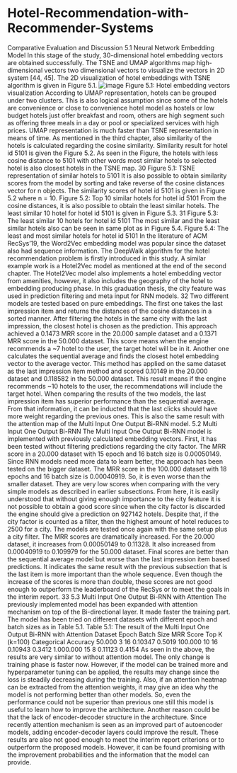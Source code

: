 # Hotel-Recommendation-with-Recommender-Systems

Comparative Evaluation and Discussion
5.1 Neural Network Embedding Model
In this stage of the study, 30-dimensional hotel embedding vectors are obtained successfully. The TSNE and UMAP algorithms map high-dimensional vectors two dimensional vectors to visualize the vectors in 2D system [44, 45]. The 2D visualization of hotel embeddings with TSNE algorithm is given in Figure 5.1.
![image](https://user-images.githubusercontent.com/24464017/119191430-4c657180-ba87-11eb-93c6-020b2b6a607a.png)
Figure 5.1: Hotel embedding vectors visualization
According to UMAP representation, hotels can be grouped under two clusters. This is also logical assumption since some of the hotels are convenience or close to convenience hotel model as hostels or low budget hotels just offer breakfast and room, others are high segment such as offering three meals in a day or pool or specialized services with high prices. UMAP representation is much faster than TSNE representation in means of time.
As mentioned in the third chapter, also similarity of the hotels is calculated regarding the cosine similarity. Similarity result for hotel id 5101 is given the Figure 5.2. As seen in the Figure, the hotels with less cosine distance to 5101 with other words most similar hotels to selected hotel is also closest hotels in the TSNE map.
30
Figure 5.1: TSNE representation of similar hotels to 5101
It is also possible to obtain similarity scores from the model by sorting and take reverse of the cosine distances vector for n objects. The similarity scores of hotel id 5101 is given in Figure 5.2 where n = 10.
Figure 5.2: Top 10 similar hotels for hotel id 5101
From the cosine distances, it is also possible to obtain the least similar hotels. The least similar 10 hotel for hotel id 5101 is given in Figure 5.3.
31
Figure 5.3: The least similar 10 hotels for hotel id 5101
The most similar and the least similar hotels also can be seen in same plot as in Figure 5.4.
Figure 5.4: The least and most similar hotels for hotel id 5101
In the literature of ACM RecSys’19, the Word2Vec embedding model was popular since the dataset also had sequence information. The DeepWalk algorithm for the hotel recommendation problem is firstly introduced in this study. A similar example work is a Hotel2Vec model as mentioned at the end of the second chapter. The Hotel2Vec model also implements a hotel embedding vector from amenities, however, it also includes the geography of the hotel to embedding producing phase. In this graduation thesis, the city feature was used in prediction filtering and meta input for RNN models.
32
Two different models are tested based on pure embeddings. The first one takes the last impression item and returns the distances of the cosine distances in a sorted manner. After filtering the hotels in the same city with the last impression, the closest hotel is chosen as the prediction. This approach achieved a 0.1473 MRR score in the 20.000 sample dataset and a 0.1371 MRR score in the 50.000 dataset. This score means when the engine recommends a ~7 hotel to the user, the target hotel will be in it.
Another one calculates the sequential average and finds the closest hotel embedding vector to the average vector. This method has applied on the same dataset as the last impression item method and scored 0.10149 in the 20.000 dataset and 0.118582 in the 50.000 dataset. This result means if the engine recommends ~10 hotels to the user, the recommendations will include the target hotel.
When comparing the results of the two models, the last impression item has superior performance than the sequential average. From that information, it can be inducted that the last clicks should have more weight regarding the previous ones. This is also the same result with the attention map of the Multi Input One Output Bi-RNN model.
5.2 Multi Input One Output Bi-RNN
The Multi Input One Output Bi-RNN model is implemented with previously calculated embedding vectors. First, it has been tested without filtering predictions regarding the city factor. The MRR score in a 20.000 dataset with 15 epoch and 16 batch size is 0.00050149. Since RNN models need more data to learn better, the approach has been tested on the bigger dataset. The MRR score in the 100.000 dataset with 18 epochs and 16 batch size is 0.00040919. So, it is even worse than the smaller dataset.
They are very low scores when comparing with the very simple models as described in earlier subsections. From here, it is easily understood that without giving enough importance to the city feature it is not possible to obtain a good score since when the city factor is discarded the engine should give a prediction on 927142 hotels. Despite that, if the city factor is counted as a filter, then the highest amount of hotel reduces to 2500 for a city.
The models are tested once again with the same setup plus a city filter. The MRR scores are dramatically increased. For the 20.000 dataset, it increases from 0.00050149 to 0.11328. It also increased from 0.00040919 to 0.109979 for the 50.000 dataset.
Final scores are better than the sequential average model but worse than the last impression item based predictions. It indicates the same result with the previous subsection that is the last item is more important than the whole sequence.
Even though the increase of the scores is more than double, these scores are not good enough to outperform the leaderboard of the RecSys or to meet the goals in the interim report.
33
5.3 Multi Input One Output Bi-RNN with Attention
The previously implemented model has been expanded with attention mechanism on top of the Bi-directional layer. It made faster the training part. The model has been tried on different datasets with different epoch and batch sizes as in Table 5.1.
Table 5.1: The result of the Multi Input One Output Bi-RNN with Attention
Dataset
Epoch
Batch Size
MRR Score
Top K (k=100) Categorical Accuracy 50.000 3 16 0.10347 0.5019
100.000
10
16
0.10943
0.3412 1.000.000 15 8 0.11123 0.4154
As seen in the above, the results are very similar to without attention model. The only change is training phase is faster now. However, if the model can be trained more and hyperparameter tuning can be applied, the results may change since the loss is steadily decreasing during the training.
Also, if an attention heatmap can be extracted from the attention weights, it may give an idea why the model is not performing better than other models. So, even the performance could not be superior than previous one still this model is useful to learn how to improve the architecture.
Another reason could be that the lack of encoder-decoder structure in the architecture. Since recently attention mechanism is seen as an improved part of autoencoder models, adding encoder-decoder layers could improve the result.
These results are also not good enough to meet the interim report criterions or to outperform the proposed models. However, it can be found promising with the improvement probabilities and the information that the model can provide.
